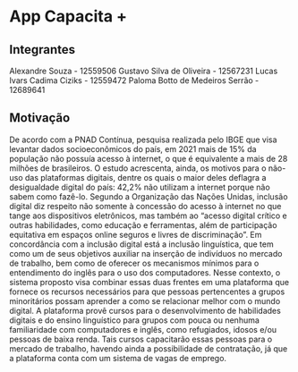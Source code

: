 # App Capacita +

## Integrantes 
Alexandre Souza - 12559506
Gustavo Silva de Oliveira - 12567231
Lucas Ivars Cadima Ciziks - 12559472
Paloma Botto de Medeiros Serrão - 12689641

## Motivação

De acordo com a PNAD Contínua, pesquisa realizada pelo IBGE que visa levantar dados socioeconômicos do país, em 2021 mais de 15% da população não possuía acesso à internet, o que é equivalente a mais de 28 milhões de brasileiros. O estudo acrescenta, ainda, os motivos para o não-uso das plataformas digitais, dentre os quais o maior deles deflagra a desigualdade digital do país: 42,2% não utilizam a internet porque não sabem como fazê-lo.
Segundo a Organização das Nações Unidas, inclusão digital diz respeito não somente à concessão do acesso à internet no que tange aos dispositivos eletrônicos, mas também ao “acesso digital crítico e outras habilidades, como educação e ferramentas, além de participação equitativa em espaços online seguros e livres de discriminação”.
Em concordância com a inclusão digital está a inclusão linguística, que tem como um de seus objetivos auxiliar na inserção de indivíduos no mercado de trabalho, bem como de oferecer os mecanismos mínimos para o entendimento do inglês para o uso dos computadores.
Nesse contexto, o sistema proposto visa combinar essas duas frentes em uma plataforma que fornece os recursos necessários para que pessoas pertencentes a grupos minoritários possam aprender a como se relacionar melhor com o mundo digital. A plataforma provê cursos para o desenvolvimento de habilidades digitais e do ensino linguístico para grupos com pouca ou nenhuma familiaridade com computadores e inglês, como refugiados, idosos e/ou pessoas de baixa renda. Tais cursos capacitarão essas pessoas para o mercado de trabalho, havendo ainda a possibilidade de contratação, já que a plataforma conta com um sistema de vagas de emprego.


